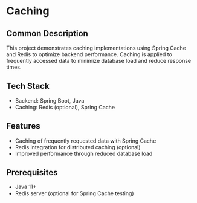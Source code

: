# Caching

## Common Description
This project demonstrates caching implementations using Spring Cache and Redis to optimize backend performance. Caching is applied to frequently accessed data to minimize database load and reduce response times.

## Tech Stack
- Backend: Spring Boot, Java
- Caching: Redis (optional), Spring Cache

## Features
- Caching of frequently requested data with Spring Cache
- Redis integration for distributed caching (optional)
- Improved performance through reduced database load

## Prerequisites
- Java 11+
- Redis server (optional for Spring Cache testing)
